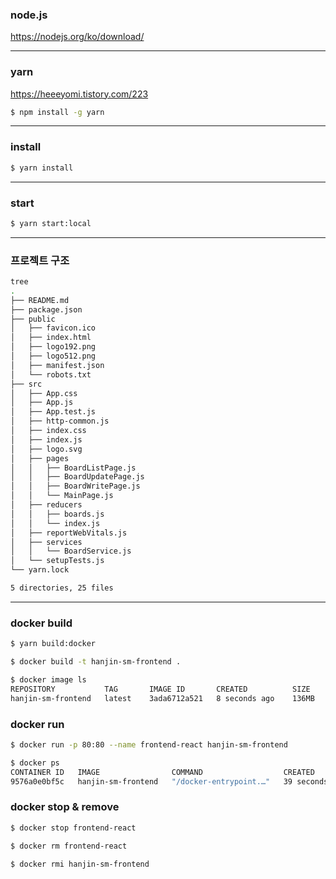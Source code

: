 ### node.js

https://nodejs.org/ko/download/

---

### yarn

https://heeeyomi.tistory.com/223

```bash
$ npm install -g yarn
```

---

### install

```bash
$ yarn install
```

---

### start

```bash
$ yarn start:local
```

---

### 프로젝트 구조

```bash
tree
.
├── README.md
├── package.json
├── public
│   ├── favicon.ico
│   ├── index.html
│   ├── logo192.png
│   ├── logo512.png
│   ├── manifest.json
│   └── robots.txt
├── src
│   ├── App.css
│   ├── App.js
│   ├── App.test.js
│   ├── http-common.js
│   ├── index.css
│   ├── index.js
│   ├── logo.svg
│   ├── pages
│   │   ├── BoardListPage.js
│   │   ├── BoardUpdatePage.js
│   │   ├── BoardWritePage.js
│   │   └── MainPage.js
│   ├── reducers
│   │   ├── boards.js
│   │   └── index.js
│   ├── reportWebVitals.js
│   ├── services
│   │   └── BoardService.js
│   └── setupTests.js
└── yarn.lock

5 directories, 25 files
```

---

### docker build

```bash
$ yarn build:docker
```

```bash
$ docker build -t hanjin-sm-frontend .
```

```bash
$ docker image ls
REPOSITORY           TAG       IMAGE ID       CREATED          SIZE
hanjin-sm-frontend   latest    3ada6712a521   8 seconds ago    136MB
```

### docker run

```bash
$ docker run -p 80:80 --name frontend-react hanjin-sm-frontend
```

```bash
$ docker ps
CONTAINER ID   IMAGE                COMMAND                  CREATED          STATUS          PORTS                      NAMES
9576a0e0bf5c   hanjin-sm-frontend   "/docker-entrypoint.…"   39 seconds ago   Up 37 seconds   0.0.0.0:80->80/tcp         frontend-react
```

### docker stop & remove

```bash
$ docker stop frontend-react
```

```bash
$ docker rm frontend-react
```

```bash
$ docker rmi hanjin-sm-frontend
```
